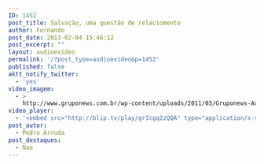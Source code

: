 ```yaml
---
ID: 1452
post_title: Salvação, uma questão de relaciomento
author: Fernando
post_date: 2013-02-04 15:46:12
post_excerpt: ""
layout: audioevideo
permalink: '/?post_type=audioevideo&p=1452'
published: false
aktt_notify_twitter:
  - 'yes'
video_imagem:
  - >
    http://www.gruponews.com.br/wp-content/uploads/2011/03/Gruponews-AulaPedroArrudaSalvaoUmaQuestoDeRelacionamento707-929.jpg
video_player:
  - '<embed src="http://blip.tv/play/grIcgq2zQQA" type="application/x-shockwave-flash" width="630" height="384" allowscriptaccess="always" allowfullscreen="true"></embed>'
post_autor:
  - Pedro Arruda
post_destaques:
  - Nao
---
```

